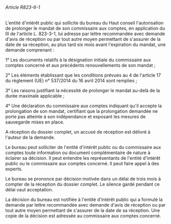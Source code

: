 ###### Article R823-6-1

L'entité d'intérêt public qui sollicite du bureau du Haut conseil l'autorisation de prolonger le mandat de son commissaire aux comptes, en application du III de l'article L. 823-3-1, lui adresse par lettre recommandée avec demande d'avis de réception ou par tout autre moyen permettant de s'assurer de la date de sa réception, au plus tard six mois avant l'expiration du mandat, une demande comprenant :

1° Les documents relatifs à la désignation initiale du commissaire aux comptes concerné et aux précédents renouvellements de son mandat ;

2° Les éléments établissant que les conditions prévues au 4 de l'article 17 du règlement (UE) n° 537/2014 du 16 avril 2014 sont remplies ;

3° Les raisons justifiant la nécessité de prolonger le mandat au-delà de la durée maximale applicable ;

4° Une déclaration du commissaire aux comptes indiquant qu'il accepte la prolongation de son mandat, certifiant que la prolongation demandée ne porte pas atteinte à son indépendance et exposant les mesures de sauvegarde mises en place.

A réception du dossier complet, un accusé de réception est délivré à l'auteur de la demande.

Le bureau peut solliciter de l'entité d'intérêt public ou du commissaire aux comptes toute information ou document complémentaire de nature à éclairer sa décision. Il peut entendre les représentants de l'entité d'intérêt public ou le commissaire aux comptes concerné. Il peut faire appel à des experts.

Le bureau se prononce par décision motivée dans un délai de trois mois à compter de la réception du dossier complet. Le silence gardé pendant ce délai vaut acceptation.

La décision du bureau est notifiée à l'entité d'intérêt public qui a formulé la demande par lettre recommandée avec demande d'avis de réception ou par tout autre moyen permettant de s'assurer de la date de sa réception. Une copie de la décision est adressée au commissaire aux comptes concerné.

